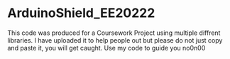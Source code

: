 # ArduinoShield_EE20222
This code was produced for a Coursework Project using multiple diffrent libraries.
I have uploaded it to help people out but please do not just copy and paste it, you will get caught.
Use my code to guide you
no0n00
